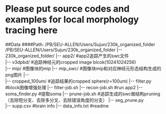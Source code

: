 # Please put source codes and examples for local morphology tracing here

##Data
####Path: /PB/SEU-ALLEN/Users/Sujun/230k_organized_folder
/PB/SEU-ALLEN/Users/Sujun/230k_organized_folder
|-- 230k_organized_folder/
    |-- app2/                       #app2追踪产生的swc文件     
    |-- v3dpbd/                     #追踪神经元的cropped image blcok(1024*1024*256)          
    |-- mip/                        #图像块的mip
    |-- mip_swc/                    #图像块mip和对应神经元形态结构生成的png图片
    |--                             
    |-- cropped_100um/              #追踪结果的cropped sphere(r=100um)
    |-- filter.py                   #block图像增强处理
    |-- filter-job.sh
    |-- recon-job.sh                #run app2
    |-- soma_finder.py              #提取soma
    |-- prune-job.sh                #追踪生成的swc做结构pruning（去除短分支、去除多分叉、去除错误角度的分支）
    |-- seg_prune.py           
    |-- supp.csv                    #brain info
    |-- data_info.txt               #readme

